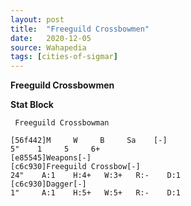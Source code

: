 ```yaml
---
layout: post
title:  "Freeguild Crossbowmen"
date:   2020-12-05
source: Wahapedia
tags: [cities-of-sigmar]
---
```


**Freeguild Crossbowmen**

**Stat Block**
```
 Freeguild Crossbowman
```

```
[56f442]M     W     B     Sa    [-]
5"    1     5     6+    
[e85545]Weapons[-]
[c6c930]Freeguild Crossbow[-]
24"    A:1    H:4+   W:3+   R:-    D:1   
[c6c930]Dagger[-]
1"     A:1    H:5+   W:5+   R:-    D:1   
```



